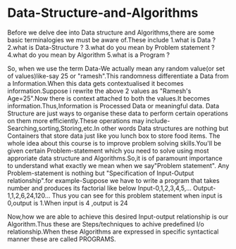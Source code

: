 # Data-Structure-and-Algorithms
Before we delve dee into Data structure and Algorithms,there are some basic terminalogies  we must be aware of.These include
  1.what is Data ?
  2.what is Data-Structure ?
  3.what do you mean by Problem statement ?
  4.what do you mean by Algorithm
  5.what is a Program ?
  
So, when we use the term Data-We actually mean any random value(or set of values)like-say 25 or "ramesh".This randomness differentiate a Data from a Information.When this data gets contextualised it becomes information.Suppose i rewrite the above 2 values as "Ramesh's Age=25".Now there is context attached to both the values.It becomes information.Thus,Information is Processed Data or meaningful data.
Data Structure are just ways to organise these data to perform certain operations on them more efficiently.These operations may include-Searching,sorting,Storing,etc.In other words Data structures are nothing but Containers that store data just like you lunch box to store food items.
The whole idea about this course is to improve problem solving skills.You'll be given certain Problem-statement which you need to solve using most approriate data structure and Algorithms.So,it is of paramount importance to understand what exactly we mean when we say"Problem statement".
Any Problem-statement is nothing but "Specification of Input-Output relationship".for example-Suppose we have to write a program that takes number and produces its factorial like below
    Input-0,1,2,3,4,5,...
    Output-1,1,2,6,24,120...
 Thus you can see for this problem statement when input is 0,output is 1.When input is 4 ,output is 24
 
Now,how we are able to achieve this desired Input-output relationship is our Algorithm.Thus these are Steps/techniques to achive predefined I/o relationship.When these Algorithms are expressed in specific syntactical manner these are called PROGRAMS.
